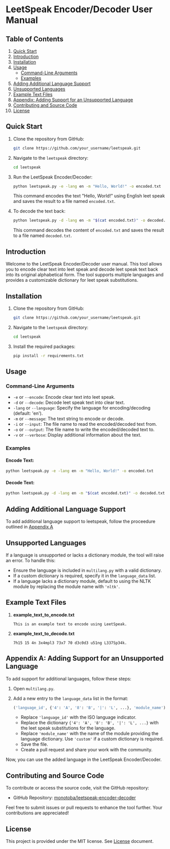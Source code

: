 # LeetSpeak Encoder/Decoder User Manual

## Table of Contents

1. [Quick Start](#quick-start)
2. [Introduction](#introduction)
3. [Installation](#installation)
4. [Usage](#usage)
   - [Command-Line Arguments](#command-line-arguments)
   - [Examples](#examples)
5. [Adding Additional Language Support](#adding-additional-language-support)
6. [Unsupported Languages](#unsupported-languages)
7. [Example Text Files](#example-text-files)
8. [Appendix: Adding Support for an Unsupported Language](#appendix-adding-support-for-an-unsupported-language)
9. [Contributing and Source Code](#contributing-and-source-code)
10. [License](#License)

## Quick Start

1. Clone the repository from GitHub:

   ```bash
   git clone https://github.com/your_username/leetspeak.git
   ```

2. Navigate to the `leetspeak` directory:

   ```bash
   cd leetspeak
   ```

3. Run the LeetSpeak Encoder/Decoder:

   ```bash
   python leetspeak.py -e -lang en -m "Hello, World!" -o encoded.txt
   ```

   This command encodes the text "Hello, World!" using English leet speak and saves the result to a file named `encoded.txt`.

4. To decode the text back:

   ```bash
   python leetspeak.py -d -lang en -m "$(cat encoded.txt)" -o decoded.txt
   ```

   This command decodes the content of `encoded.txt` and saves the result to a file named `decoded.txt`.

## Introduction

Welcome to the LeetSpeak Encoder/Decoder user manual. This tool allows you to encode clear text into leet speak and decode leet speak text back into its original alphabetical form. The tool supports multiple languages and provides a customizable dictionary for leet speak substitutions.

## Installation

1. Clone the repository from GitHub:

   ```bash
   git clone https://github.com/your_username/leetspeak.git
   ```

2. Navigate to the `leetspeak` directory:

   ```bash
   cd leetspeak
   ```

3. Install the required packages:

   ```bash
   pip install -r requirements.txt
   ```

## Usage

### Command-Line Arguments

- `-e` or `--encode`: Encode clear text into leet speak.
- `-d` or `--decode`: Decode leet speak text into clear text.
- `-lang` or `--language`: Specify the language for encoding/decoding (default: 'en').
- `-m` or `--message`: The text string to encode or decode.
- `-i` or `--input`: The file name to read the encoded/decoded text from.
- `-o` or `--output`: The file name to write the encoded/decoded text to.
- `-v` or `--verbose`: Display additional information about the text.

### Examples

#### Encode Text:

```bash
python leetspeak.py -e -lang en -m "Hello, World!" -o encoded.txt
```

#### Decode Text:

```bash
python leetspeak.py -d -lang en -m "$(cat encoded.txt)" -o decoded.txt
```

## Adding Additional Language Support

To add additional language support to leetspeak, follow the proceedure outlined in [Appendix A](#appendix-a-adding-support-for-an-unsupported-language)

## Unsupported Languages

If a language is unsupported or lacks a dictionary module, the tool will raise an error. To handle this:

- Ensure the language is included in `multilang.py` with a valid dictionary.
- If a custom dictionary is required, specify it in the `language_data` list.
- If a language lacks a dictionary module, default to using the NLTK module by replacing the module name with `'nltk'`.

## Example Text Files

1. **example_text_to_encode.txt**

   ```
   This is an example text to encode using LeetSpeak.
   ```

2. **example_text_to_decode.txt**

   ```
   7h15 15 4n 3x4mpl3 73x7 70 d3c0d3 u51ng L337Sp34k.
   ```

## Appendix A: Adding Support for an Unsupported Language

To add support for additional languages, follow these steps:

1. Open `multilang.py`.
2. Add a new entry to the `language_data` list in the format:

   ```python
   ('language_id', {'4': 'A', '8': 'B', '|': 'L', ...}, 'module_name'),
   ```

   - Replace `'language_id'` with the ISO language indicator.
   - Replace the dictionary `{'4': 'A', '8': 'B', '|': 'L', ...}` with the leet speak substitutions for the language.
   - Replace `'module_name'` with the name of the module providing the language dictionary. Use `'custom'` if a custom dictionary is required.
   - Save the file. 
   - Create a pull request and share your work with the community.

Now, you can use the added language in the LeetSpeak Encoder/Decoder.

## Contributing and Source Code

To contribute or access the source code, visit the GitHub repository:

- GitHub Repository: [monotoba/leetspeak-encoder-decoder](https://github.com/Monotoba/leetspeak-encoder-decoder.git)

Feel free to submit issues or pull requests to enhance the tool further. Your contributions are appreciated!

## License
This project is provided under the MIT license. See [License](LICENSE) document.
